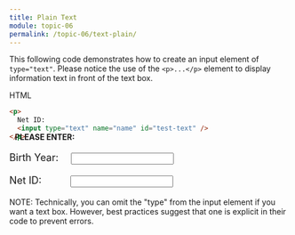 ```yaml
---
title: Plain Text
module: topic-06
permalink: /topic-06/text-plain/
---
```


<div class="divider-heading"></div>

This following code demonstrates how to create an input element of `type="text"`. Please notice the use of the `<p>...</p>` element to display information text in front of the text box.


<div class="code-heading">
  <span class="html">HTML</span>
</div>

```html
<p>
  Net ID:
  <input type="text" name="name" id="test-text" />
</p>
```

<div class="row" style="margin-top: -30px;">
  <div class="col-lg-12">
    <div class="bs-component">
      <div class="panel panel-success">
        <div class="panel-heading">
          <h4 style="text-transform: uppercase; margin: inherit;">
            <i class="fa fa-check-circle" aria-hidden="true" style="margin-right: 10px"></i>
            Please Enter:
          </h4>
        </div>
          <div class="panel-body">
            <p style="font-size: large;">
              <span style="margin-right: 1em;">Birth Year:</span>
              <input type="text" name="name" id="test-date" />
            </p>
            <p style="font-size: large;">
              <span style="margin-right: 2.6em;">Net ID:</span>
              <input type="text" name="name" id="test-text" />
            </p>
          </div>
      </div>
    </div>
  </div>
</div>


<span class="label label-info">NOTE:</span> Technically, you can omit the "type" from the input element if you want a text box. However, best practices suggest that one is explicit in their code to prevent errors.
